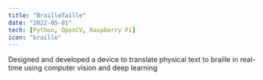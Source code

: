 ```yaml
---
title: "BrailleTaille"
date: "2022-05-01"
tech: [Python, OpenCV, Raspberry Pi]
icon: "braille"
---
```


Designed and developed a device to translate physical text to braille in real-time using computer vision and deep learning
